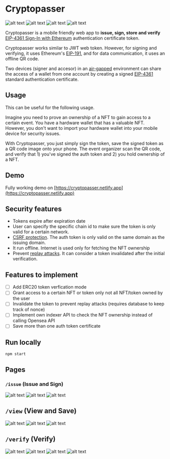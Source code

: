 # Cryptopasser
![alt text](./screenshots/valid.png "valid")
![alt text](./screenshots/issue.png "Issue")
![alt text](./screenshots/saved.png "saved")
![alt text](./screenshots/diagram.png "diagram")

Cryptopasser is a mobile friendly web app to **issue, sign, store and verify** [EIP-4361 Sign-In with Ethereum](https://eips.ethereum.org/EIPS/eip-4361) authentication certificate token.

Cryptopasser works similar to JWT web token. However, for signing and verifying, it uses Ethereum's [EIP-191](https://eips.ethereum.org/EIPS/eip-191), and for data communication, it uses an offline QR code.

Two devices (signer and accesor) in an [air-gapped](https://en.wikipedia.org/wiki/Air_gap_%28networking%29) environment can share the access of a wallet from one account by creating a signed [EIP-4361](https://eips.ethereum.org/EIPS/eip-4361)  standard authentication certificate.

## Usage
This can be useful for the following usage. 

Imagine you need to prove an ownership of a NFT to gain access to a certain event. You have a hardware wallet that has a valuable NFT. However, you don't want to import your hardware wallet into your mobile device for security issues. 

With Cryptopasser, you just simply sign the token, save the signed token as a QR code image onto your phone. The event organizer scan the QR code, and verify that 1) you've signed the auth token and 2) you hold ownership of a NFT.  

## Demo

Fully working demo on [https://cryptopasser.netlify.app](https://cryptopasser.netlify.app)

## Security features

- Tokens expire after expiration date
- User can specify the specific chain id to make sure the token is only valid for a certain network.
- [CSRF protection](https://en.wikipedia.org/wiki/Cross-site_request_forgery). The auth token is only valid on the same domain as the issuing domain.
- It run offline. Internet is used only for fetching the NFT ownership  
- Prevent [replay attacks](https://en.wikipedia.org/wiki/Replay_attack). It can consider a token invalidated after the initial verification.

## Features to implement

- [ ] Add ERC20 token verfication mode
- [ ] Grant access to a certain NFT or token only not all NFT/token owned by the user
- [ ] Invalidate the token to prevent replay attacks (requires database to keep track of nonce)
- [ ] Implement own indexer API to check the NFT ownership instead of calling Opensea API 
- [ ] Save more than one auth token certificate

## Run locally
`npm start`

## Pages
### `/issue` (Issue and Sign)
![alt text](./screenshots/issue.png "Issue")
![alt text](./screenshots/sign.png "Sign")
![alt text](./screenshots/token.png "token")

## `/view` (View and Save)
![alt text](./screenshots/view_import.png "import")
![alt text](./screenshots/scan.png "scan")
![alt text](./screenshots/saved.png "saved")

## `/verify` (Verify)
![alt text](./screenshots/verify_select.png "verify_select")
![alt text](./screenshots/nft.png "nft")
![alt text](./screenshots/valid.png "valid")
![alt text](./screenshots/invalid.png "invalid")

